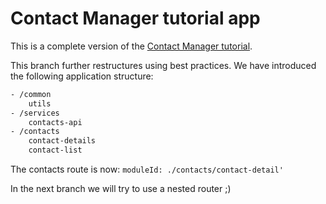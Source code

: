 # Contact Manager tutorial app

This is a complete version of the [Contact Manager tutorial](http://aurelia.io/hub.html#/doc/article/aurelia/framework/latest/contact-manager-tutorial/).

This branch further restructures using best practices.
We have introduced the following application structure:

```bash
- /common
    utils
- /services
    contacts-api
- /contacts
    contact-details
    contact-list
```

The contacts route is now: `moduleId: ./contacts/contact-detail'`

In the next branch we will try to use a nested router ;)